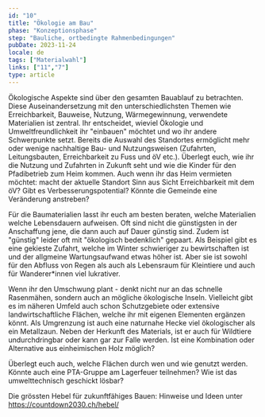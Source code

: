 ```yaml
---
id: "10"
title: "Ökologie am Bau"
phase: "Konzeptionsphase"
step: "Bauliche, ortbedingte Rahmenbedingungen"
pubDate: 2023-11-24
locale: de
tags: ["Materialwahl"]
links: ["11","7"]
type: article
---
```


Ökologische Aspekte sind über den gesamten Bauablauf zu betrachten. Diese Auseinandersetzung mit den unterschiedlichsten Themen wie Erreichbarkeit, Bauweise, Nutzung, Wärmegewinnung, verwendete Materialien ist zentral. Ihr entscheidet, wieviel Ökologie und Umweltfreundlichkeit ihr "einbauen" möchtet und wo ihr andere Schwerpunkte setzt.
Bereits die Auswahl des Standortes ermöglicht mehr oder wenige nachhaltige Bau- und Nutzungsweisen (Zufahrten, Leitungsbauten, Erreichbarkeit zu Fuss und öV etc.). Überlegt euch, wie ihr die Nutzung und Zufahrten in Zukunft seht und wie die Kinder für den Pfadibetrieb zum Heim kommen. Auch wenn ihr das Heim vermieten möchtet: macht der aktuelle Standort Sinn aus Sicht Erreichbarkeit mit dem öV? Gibt es Verbesserungspotential? Könnte die Gemeinde eine Veränderung anstreben?

Für die Baumaterialien lasst ihr euch am besten beraten, welche Materialien welche Lebensdauern aufweisen. Oft sind nicht die günstigsten in der Anschaffung jene, die dann auch auf Dauer günstig sind. Zudem ist "günstig" leider oft mit "ökologisch bedenklich" gepaart. Als Beispiel gibt es eine gekieste Zufahrt, welche im Winter schwieriger zu bewirtschaften ist und der allgmeine Wartungsaufwand etwas höher ist. Aber  sie ist sowohl für den Abfluss von Regen als auch als Lebensraum für Kleintiere und auch für Wanderer*innen viel lukrativer. 

Wenn ihr den Umschwung plant - denkt nicht nur an das schnelle Rasenmähen, sondern auch an mögliche ökologische Inseln. Vielleicht gibt es im näheren Umfeld auch schon Schutzgebiete oder extensive landwirtschaftliche Flächen, welche ihr mit eigenen Elementen ergänzen könnt. Als Umgrenzung ist auch eine naturnahe Hecke viel ökologischer als ein Metallzaun. Neben der Herkunft des Materials, ist er auch für Wildtiere undurchdringbar oder kann gar zur Falle werden. Ist eine Kombination oder Alternative aus einheimischen Holz möglich? 

Überlegt euch auch, welche Flächen durch wen und wie genutzt werden. Könnte auch eine PTA-Gruppe am Lagerfeuer teilnehmen? Wie ist das umwelttechnisch geschickt lösbar? 

Die grössten Hebel für zukunftfähiges Bauen: Hinweise und Ideen unter https://countdown2030.ch/hebel/ 
